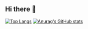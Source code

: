 ## Hi there 👋

[![Top Langs](https://github-readme-stats.vercel.app/api/top-langs/?username=elemental-draco)](https://github.com/anuraghazra/github-readme-stats)
[![Anurag's GitHub stats](https://github-readme-stats.vercel.app/api?username=elemental-draco)](https://github.com/anuraghazra/github-readme-stats)
<!--
**Elemental-Draco/Elemental-Draco** is a ✨ _special_ ✨ repository because its `README.md` (this file) appears on your GitHub profile.

Here are some ideas to get you started:

- 🔭 I’m currently working on ...
- 🌱 I’m currently learning ...
- 👯 I’m looking to collaborate on ...
- 🤔 I’m looking for help with ...
- 💬 Ask me about ...
- 📫 How to reach me: ...
- 😄 Pronouns: ...
- ⚡ Fun fact: ...
-->
